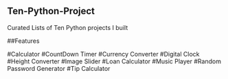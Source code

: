 ## Ten-Python-Project
Curated Lists of Ten Python projects I built

##Features

#Calculator
#CountDown Timer
#Currency Converter
#Digital Clock
#Height Converter
#Image Slider
#Loan Calculator
#Music Player
#Random Password Generator
#Tip Calculator
